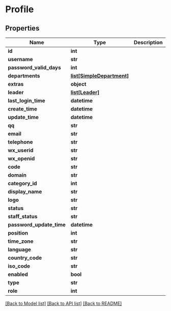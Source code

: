 # Profile

## Properties
Name | Type | Description | Notes
------------ | ------------- | ------------- | -------------
**id** | **int** |  | [optional] 
**username** | **str** |  | [optional] 
**password_valid_days** | **int** |  | [optional] 
**departments** | [**list[SimpleDepartment]**](SimpleDepartment.md) |  | [optional] 
**extras** | **object** |  | [optional] 
**leader** | [**list[Leader]**](Leader.md) |  | [optional] 
**last_login_time** | **datetime** |  | [optional] 
**create_time** | **datetime** |  | [optional] 
**update_time** | **datetime** |  | [optional] 
**qq** | **str** |  | [optional] 
**email** | **str** |  | [optional] 
**telephone** | **str** |  | [optional] 
**wx_userid** | **str** |  | [optional] 
**wx_openid** | **str** |  | [optional] 
**code** | **str** |  | [optional] 
**domain** | **str** |  | [optional] 
**category_id** | **int** |  | 
**display_name** | **str** |  | [optional] 
**logo** | **str** |  | [optional] 
**status** | **str** |  | [optional] 
**staff_status** | **str** |  | [optional] 
**password_update_time** | **datetime** |  | [optional] 
**position** | **int** |  | [optional] 
**time_zone** | **str** |  | [optional] 
**language** | **str** |  | [optional] 
**country_code** | **str** |  | [optional] 
**iso_code** | **str** |  | [optional] 
**enabled** | **bool** |  | [optional] 
**type** | **str** |  | [optional] 
**role** | **int** |  | [optional] 

[[Back to Model list]](../README.md#documentation-for-models) [[Back to API list]](../README.md#documentation-for-api-endpoints) [[Back to README]](../README.md)

